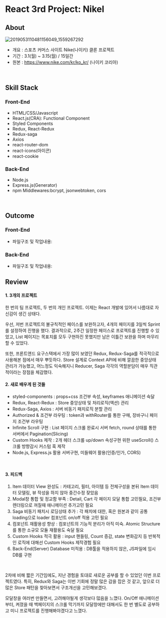 # React 3rd Project: Nikel

## About
![2019053110481156049_1559267292](https://user-images.githubusercontent.com/67219914/111315057-5c3a9100-86a5-11eb-9129-c64a9cb7213d.jpeg)
- 개요 : 스포츠 커머스 사이트 Nike(나이키) 클론 프로젝트
- 기간 : 3.1(월) ~ 3.15(월) / 15일간
- 원본 : https://www.nike.com/kr/ko_kr/ (나이키 코리아)
<br />

## Skill Stack
### Front-End
- HTML/CSS/Javascript
- React.js(CRA): Functional Component
- Styled Components
- Redux, React-Redux
- Redux-saga
- Axios
- react-router-dom
- react-icons(아이콘)
- react-cookie

### Back-End
- Node.js
- Express.js(Generator)
- npm Middlewares:bcrypt, jsonwebtoken, cors
<br />

## Outcome
<!-- ![AirTnT_500_5](https://user-images.githubusercontent.com/67219914/109272810-bb4e7800-7854-11eb-87a0-a30a52507371.gif) -->

### Front-End
- 파일구조 및 작업내용: 

### Back-End
- 파일구조 및 작업내용:

## Review
#### 1. 3개의 프로젝트
한 번의 팀 프로젝트, 두 번의 개인 프로젝트. 이제는 React 개발에 있어서 나름대로 자신감이 생긴 상태다.

우선, 저번 프로젝트의 불규칙적인 페이스를 보완하고자, 4개의 페이지를 3일씩 Sprint를 설정하여 진행을 했다.
결과적으로, 2주간 일정한 페이스로 프로젝트를 진행할 수 있었고, 
List 페이지는 목표치를 모두 구현하진 못했지만 남은 이틀간 보완을 하며 마무리할 수 있었다.

또한, 프론트앤드 요구스택에서 가장 많이 보였던 Redux, Redux-Saga를 적극적으로 사용해본 점에서 매우 뿌듯하다.
Store 설계로 Context API에 비해 깔끔한 중앙상태 관리가 가능했고, 
어느정도 익숙해지니 Reducer, Saga 각각의 역할분담이 매우 직관적이라는 장점을 체감했다.
<br />

#### 2. 새로 배우게 된 것들
- styled-components : props+css 조건부 속성, keyframes 애니메이션 숙달
- Redux, React-Redux : Store 중앙상태 및 처리로직(액션) 관리
- Redux-Saga, Axios : 서버 비동기 패치로직 분할 관리
- Authorized & 조건부 라우팅 : token과 withRouter를 통한 구매, 장바구니 페이지 조건부 라우팅
- Infinite Scroll 구현 : List 페이지 스크롤 완료시 서버 fetch, round 상태를 통한 서버에서 Pagination(Slicing)
- Custom Hooks 제작 : 2개 헤더 스크롤 up/down 속성구현 위한 useScroll() 스크롤 방향감시 커스텀 훅 제작
- Node.js, Express.js 활용 서버구현, 미들웨어 활용(인증/인가, CORS)
<br />

#### 3. 피드백
1) Item 데이터 View 완성도 : 카테고리, 필터, 아이템 등 전체구성을 본뒤 Item 데이터 모델링, 뷰 작성을 하지 않아 중간수정 잦았음
2) Modal창 통합 및 정교함 부족 : Detail, Cart 각 페이지 모달 통합 고민필요, 조건부 렌더링으로 꺼질때 애니메이션 추가고민 필요
3) Saga 비동기 패치시 로딩상태 추가 : 각 패치에 대한, 혹은 원본과 같이 공통 loading으로 loader 컴포넌트 on/off 적용 고민 필요
4) 컴포넌트 재활용성 향상 : 컴포넌트의 기능적 분리가 아직 미숙. Atomic Structure를 통한 소규모 모듈 재활용도 숙달 필요
5) Custom Hooks 적극 활용 : input 핸들링, Count 증감, state 변화감지 등 반복적인 로직에 대해선 Custom Hooks 제작경험 필요
6) Back-End(Server) Database 미적용 : DB툴을 적용하지 않은, JS파일에 임시DB를 구현
<br />

2차에 비해 짧은 기간임에도, 지난 경험을 토대로 새로운 공부를 할 수 있었던 이번 프로젝트였다. 
특히, Redux와 Saga는 이번 기회에 정말 많은 감을 잡은 것 같고, 앞으로 더 많은 Store 패턴을 찾아보면서 구조개선을 고민해보겠다.

모달창을 여러번 만들면서, 고려해야될게 생각보다 많음을 느꼈다. On/Off 애니메이션부터, 켜졌을 때 백페이지의 스크롤 막기까지
모달창에만 대해서도 한 번 별도로 공부하고 미니 프로젝트를 진행해봐야겠다고 느꼈다.

